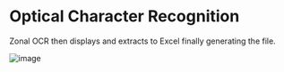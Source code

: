 # Optical Character Recognition

Zonal OCR then displays and extracts to Excel finally generating the file.


![image](https://github.com/OmarAhmed8581/OCR/assets/53855546/82f43807-0486-4b47-b41f-b945e01382a2)

